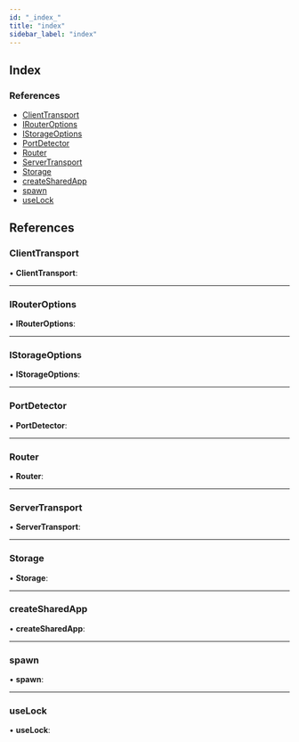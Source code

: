 ```yaml
---
id: "_index_"
title: "index"
sidebar_label: "index"
---
```


## Index

### References

* [ClientTransport](_index_.md#clienttransport)
* [IRouterOptions](_index_.md#irouteroptions)
* [IStorageOptions](_index_.md#istorageoptions)
* [PortDetector](_index_.md#portdetector)
* [Router](_index_.md#router)
* [ServerTransport](_index_.md#servertransport)
* [Storage](_index_.md#storage)
* [createSharedApp](_index_.md#createsharedapp)
* [spawn](_index_.md#spawn)
* [useLock](_index_.md#uselock)

## References

###  ClientTransport

• **ClientTransport**:

___

###  IRouterOptions

• **IRouterOptions**:

___

###  IStorageOptions

• **IStorageOptions**:

___

###  PortDetector

• **PortDetector**:

___

###  Router

• **Router**:

___

###  ServerTransport

• **ServerTransport**:

___

###  Storage

• **Storage**:

___

###  createSharedApp

• **createSharedApp**:

___

###  spawn

• **spawn**:

___

###  useLock

• **useLock**:
